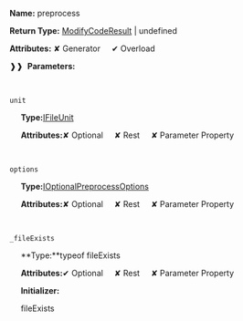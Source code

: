 **Name:** preprocess

**Return Type:** [ModifyCodeResult](https://gitbook-18.gitbook.io/au//modify-code/ModifyCodeResult) | undefined

**Attributes:** ✘ Generator&nbsp;&nbsp;&nbsp;&nbsp;&nbsp;✔ Overload

❱❱&nbsp;&nbsp;**Parameters:**

&nbsp;&nbsp;&nbsp;&nbsp;&nbsp;
```
unit
```

&nbsp;&nbsp;&nbsp;&nbsp;&nbsp;**Type:**[IFileUnit](https://gitbook-18.gitbook.io/au//plugin-conventions/options/interfaces/ifileunit)

&nbsp;&nbsp;&nbsp;&nbsp;&nbsp;**Attributes:**✘ Optional&nbsp;&nbsp;&nbsp;&nbsp;&nbsp;✘ Rest&nbsp;&nbsp;&nbsp;&nbsp;&nbsp;✘ Parameter Property

&nbsp;&nbsp;&nbsp;&nbsp;&nbsp;
```
options
```

&nbsp;&nbsp;&nbsp;&nbsp;&nbsp;**Type:**[IOptionalPreprocessOptions](https://gitbook-18.gitbook.io/au//plugin-conventions/options/interfaces/ioptionalpreprocessoptions)

&nbsp;&nbsp;&nbsp;&nbsp;&nbsp;**Attributes:**✘ Optional&nbsp;&nbsp;&nbsp;&nbsp;&nbsp;✘ Rest&nbsp;&nbsp;&nbsp;&nbsp;&nbsp;✘ Parameter Property

&nbsp;&nbsp;&nbsp;&nbsp;&nbsp;
```
_fileExists
```

&nbsp;&nbsp;&nbsp;&nbsp;&nbsp;**Type:**typeof fileExists

&nbsp;&nbsp;&nbsp;&nbsp;&nbsp;**Attributes:**✔ Optional&nbsp;&nbsp;&nbsp;&nbsp;&nbsp;✘ Rest&nbsp;&nbsp;&nbsp;&nbsp;&nbsp;✘ Parameter Property

&nbsp;&nbsp;&nbsp;&nbsp;&nbsp;**Initializer:**

&nbsp;&nbsp;&nbsp;&nbsp;&nbsp;fileExists

